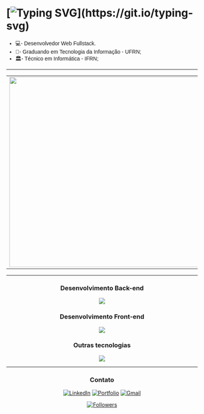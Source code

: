  # [![Typing SVG](https://readme-typing-svg.herokuapp.com?font=Fira+Code&weight=1000&size=26&duration=4000&pause=1000&color=ffffff&center=true&random=false&width=435&lines=Ol%C3%A1%2C+mundo!+Eu+sou+Dagson!)](https://git.io/typing-svg)
<ul style="font-family: Arial, sans-serif">
    <li>💻- Desenvolvedor Web Fullstack.</li>
    <li>🤖- Graduando em Tecnologia da Informação - UFRN;</li>
    <li>🏛️- Técnico em Informática - IFRN;</li>
</ul>

<div align = "center">

---

  <table>
    <tr>
        <td><img width="500px" align="center" src="https://github-readme-stats.vercel.app/api?username=Dags0n&theme=dark" /></td>
        <td><img width="400px" align="center" src="https://github-readme-stats.vercel.app/api/top-langs/?username=Dags0n&hide=html&layout=compact&theme=dark" /></td>
    </tr>   
  </table>

---

### Desenvolvimento Back-end
<p>
  <a href="https://skillicons.dev">
    <img src="https://skillicons.dev/icons?i=nodejs,php,mysql,c,cpp" />
  </a>
</p>

### Desenvolvimento Front-end
<p>
  <a href="https://skillicons.dev">
    <img src="https://skillicons.dev/icons?i=js,react,ts,html,css,bootstrap" />
  </a>
</p>

### Outras tecnologias
<p>
  <a href="https://skillicons.dev">
    <img src="https://skillicons.dev/icons?i=git,linux,haskell" />
  </a>
</p>

---

### Contato

<a href="https://www.linkedin.com/in/dagson1" target="_blank"><img src="https://img.shields.io/badge/LinkedIn-0077B5?style=for-the-badge&logo=linkedin&logoColor=white" alt="LinkedIn"></a>
<a href="https://dagson.netlify.app/" target="_blank"><img src="https://img.shields.io/badge/Portfolio-%23000000.svg?style=for-the-badge&logo=firefox&logoColor=#FF7139" alt="Portfolio"></a>
<a href="mailto:dagson.g.01@gmail.com" target="_blank"><img src="https://img.shields.io/badge/Gmail-D14836?style=for-the-badge&logo=gmail&logoColor=white" alt="Gmail"></a>

[![Followers](https://img.shields.io/github/followers/Dags0n?style=social)]()

</div>
